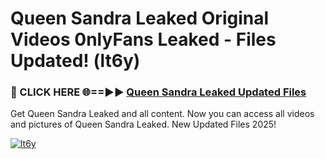 # Queen Sandra Leaked Original Videos 0nlyFans Leaked - Files Updated! (lt6y)

<h3>🔴 CLICK HERE 🌐==►► <a href="https://tinyurl.com/4seja8ks" rel="nofollow">Queen Sandra Leaked Updated Files</a></h3>

Get Queen Sandra Leaked and all content. Now you can access all videos and pictures of Queen Sandra Leaked. New Updated Files 2025!

[![lt6y](https://i.imgur.com/EWjZXRe.gif)](https://tinyurl.com/4seja8ks)
